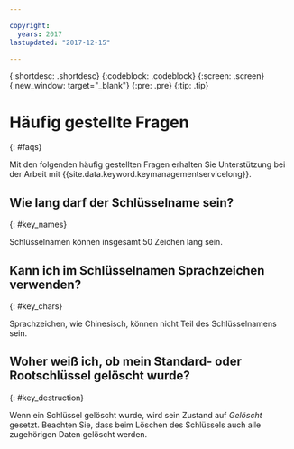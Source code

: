 ```yaml
---

copyright:
  years: 2017
lastupdated: "2017-12-15"

---
```


{:shortdesc: .shortdesc}
{:codeblock: .codeblock}
{:screen: .screen}
{:new_window: target="_blank"}
{:pre: .pre}
{:tip: .tip}

# Häufig gestellte Fragen
{: #faqs}

Mit den folgenden häufig gestellten Fragen erhalten Sie Unterstützung bei der Arbeit mit {{site.data.keyword.keymanagementservicelong}}.

## Wie lang darf der Schlüsselname sein?
{: #key_names}

Schlüsselnamen können insgesamt 50 Zeichen lang sein.
   
## Kann ich im Schlüsselnamen Sprachzeichen verwenden?
{: #key_chars}

Sprachzeichen, wie Chinesisch, können nicht Teil des Schlüsselnamens sein.

## Woher weiß ich, ob mein Standard- oder Rootschlüssel gelöscht wurde?
{: #key_destruction}

Wenn ein Schlüssel gelöscht wurde, wird sein Zustand auf _Gelöscht_ gesetzt. Beachten Sie, dass beim Löschen des Schlüssels auch alle zugehörigen Daten gelöscht werden.
